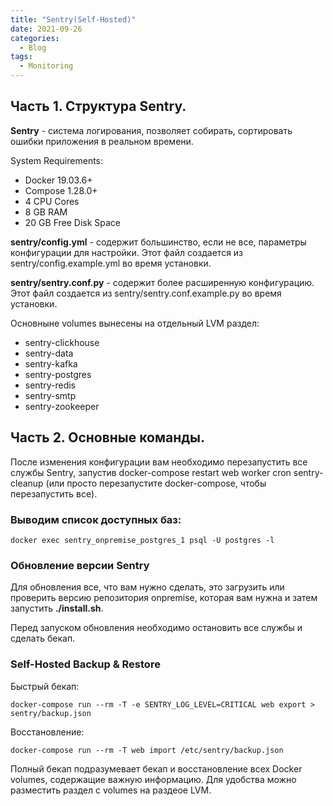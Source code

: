 ```yaml
---
title: "Sentry(Self-Hosted)"
date: 2021-09-26
categories:
  - Blog
tags:
  - Monitoring
---
```


## Часть 1. Структура Sentry.

<b>Sentry</b> -  система логирования, позволяет собирать, сортировать ошибки приложения в реальном времени.

System Requirements:
- Docker 19.03.6+
- Compose 1.28.0+
- 4 CPU Cores
- 8 GB RAM
- 20 GB Free Disk Space

<b>sentry/config.yml</b> - содержит большинство, если не все, параметры конфигурации для
настройки. Этот файл создается из sentry/config.example.yml во время установки.

<b>sentry/sentry.conf.py</b> - содержит более расширенную конфигурацию. Этот файл создается
из sentry/sentry.conf.example.py во время установки.

Основныне volumes вынесены на отдельный LVM раздел:
- sentry-clickhouse
- sentry-data
- sentry-kafka
- sentry-postgres
- sentry-redis
- sentry-smtp
- sentry-zookeeper

## Часть 2. Основные команды.

После изменения конфигурации вам необходимо перезапустить все службы Sentry,
запустив docker-compose restart web worker cron sentry-cleanup (или просто
перезапустите docker-compose, чтобы перезапустить все).

### Выводим список доступных баз:

```
docker exec sentry_onpremise_postgres_1 psql -U postgres -l
```

### Обновление версии Sentry 
Для обновления все, что вам нужно сделать, это загрузить или проверить версию репозитория onpremise, которая вам нужна  и затем запустить <b>./install.sh</b>.


Перед запуском обновления необходимо остановить все службы и сделать бекап. 

### Self-Hosted Backup & Restore

Быстрый бекап: 

```
docker-compose run --rm -T -e SENTRY_LOG_LEVEL=CRITICAL web export > sentry/backup.json
```

Восстановление:

```
docker-compose run --rm -T web import /etc/sentry/backup.json
```

Полный бекап подразумевает бекап и восстановление всех Docker volumes, содержащие важную информацию. Для удобства можно разместить раздел с volumes на раздеое LVM. 
